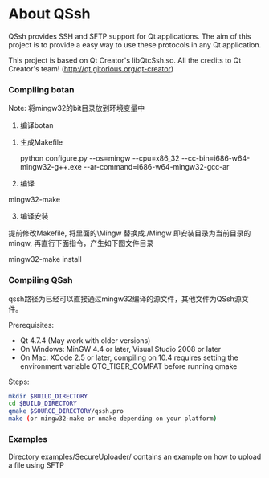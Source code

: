 About QSsh
==========

QSsh provides SSH and SFTP support for Qt applications. The aim of this project 
is to provide a easy way to use these protocols in any Qt application.

This project is based on Qt Creator's libQtcSsh.so. All the credits to
Qt Creator's team! (http://qt.gitorious.org/qt-creator)

### Compiling botan
Note: 将mingw32的bit目录放到环境变量中

1. 编译botan

1) 生成Makefile

    python configure.py --os=mingw --cpu=x86_32 --cc-bin=i686-w64-mingw32-g++.exe --ar-command=i686-w64-mingw32-gcc-ar

2) 编译

mingw32-make 

3) 编译安装

提前修改Makefile, 将里面的\Mingw 替换成./Mingw 即安装目录为当前目录的mingw, 再直行下面指令，产生如下图文件目录

mingw32-make install


### Compiling QSsh

qssh路径为已经可以直接通过mingw32编译的源文件，其他文件为QSsh源文件。

Prerequisites:
   * Qt 4.7.4 (May work with older versions)
   * On Windows: MinGW 4.4 or later, Visual Studio 2008 or later
   * On Mac: XCode 2.5 or later, compiling on 10.4 requires setting the
     environment variable QTC_TIGER_COMPAT before running qmake

Steps:
```bash
mkdir $BUILD_DIRECTORY
cd $BUILD_DIRECTORY
qmake $SOURCE_DIRECTORY/qssh.pro
make (or mingw32-make or nmake depending on your platform)
```

### Examples

Directory examples/SecureUploader/ contains an example on how to upload 
a file using SFTP
